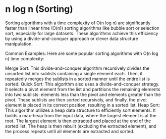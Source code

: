# n log n (Sorting)

Sorting algorithms with a time complexity of O(n log n) are significantly faster than linear time (O(n)) sorting algorithms like bubble sort or selection sort, especially for large datasets. These algorithms achieve this efficiency by using a divide-and-conquer approach or clever data structure manipulation.

Common Examples: Here are some popular sorting algorithms with O(n log n) time complexity:

Merge Sort: This divide-and-conquer algorithm recursively divides the unsorted list into sublists containing a single element each. Then, it repeatedly merges the sublists in a sorted manner until the entire list is sorted.
Quick Sort: This algorithm also uses a divide-and-conquer strategy. It selects a pivot element from the list and partitions the remaining elements into two sublists: elements less than the pivot and elements greater than the pivot. These sublists are then sorted recursively, and finally, the pivot element is placed in its correct position, resulting in a sorted list.
Heap Sort: This algorithm utilizes a heap data structure to efficiently sort elements. It builds a max-heap from the input data, where the largest element is at the root. The largest element is then extracted and placed at the end of the sorted list. The heap is then rebuilt (excluding the extracted element), and the process repeats until all elements are extracted and sorted.
